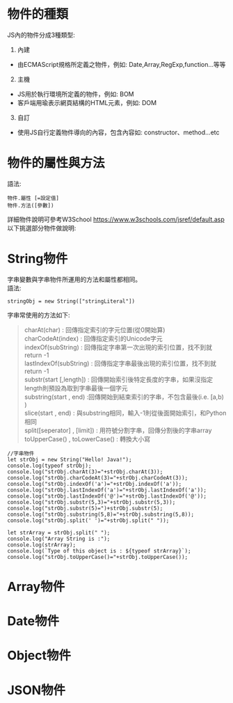 # 物件的種類
JS內的物件分成3種類型:
1. 內建
  - 由ECMAScript規格所定義之物件，例如: Date,Array,RegExp,function...等等
2. 主機
  - JS用於執行環境所定義的物件，例如: BOM
  - 客戶端用瑜表示網頁結構的HTML元素，例如: DOM
3. 自訂
  - 使用JS自行定義物件導向的內容，包含內容如: constructor、method...etc

# 物件的屬性與方法
語法:
```
物件.屬性 [=設定值]
物件.方法([參數])
```

詳細物件說明可參考W3School https://www.w3schools.com/jsref/default.asp  
以下挑選部分物件做說明:  

# String物件
字串變數與字串物件所運用的方法和屬性都相同。  
語法: 
```
stringObj = new String(["stringLiteral"])
```

字串常使用的方法如下:
> charAt(char) : 回傳指定索引的字元位置(從0開始算)  
> charCodeAt(index) : 回傳指定索引的Unicode字元  
> indexOf(subString) : 回傳指定字串第一次出現的索引位置，找不到就return -1  
> lastIndexOf(subString) : 回傳指定字串最後出現的索引位置，找不到就return -1  
> substr(start [,length]) : 回傳開始索引後特定長度的字串，如果沒指定length則預設為取到字串最後一個字元  
> substring(start , end) :回傳開始到結束索引的字串，不包含最後(i.e. [a,b) )  
> slice(start , end) : 與substring相同，輸入-1則從後面開始索引，和Python相同  
> split([seperator] , [limit]) : 用符號分割字串，回傳分割後的字串array  
> toUpperCase() , toLowerCase() : 轉換大小寫  


```
//字串物件
let strObj = new String("Hello! Java!");    
console.log(typeof strObj);
console.log("strObj.charAt(3)="+strObj.charAt(3));
console.log("strObj.charCodeAt(3)="+strObj.charCodeAt(3));
console.log("strObj.indexOf('a')="+strObj.indexOf('a'));
console.log("strObj.lastIndexOf('a')="+strObj.lastIndexOf('a'));
console.log("strObj.lastIndexOf('@')="+strObj.lastIndexOf('@'));
console.log("strObj.substr(5,3)="+strObj.substr(5,3));
console.log("strObj.substr(5)=")+strObj.substr(5);
console.log("strObj.substring(5,8)="+strObj.substring(5,8));
console.log("strObj.split(' ')="+strObj.split(" "));

let strArray = strObj.split(" ");
console.log("Array String is :");
console.log(strArray);
console.log(`Type of this object is : ${typeof strArray}`);
console.log("strObj.toUpperCase()="+strObj.toUpperCase());
```
# Array物件

# Date物件

# Object物件

# JSON物件
